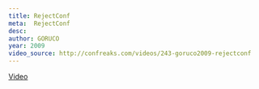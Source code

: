 ```yaml
---
title: RejectConf
meta:  RejectConf
desc: 
author: GORUCO
year: 2009
video_source: http://confreaks.com/videos/243-goruco2009-rejectconf
---
```


<a href="http://confreaks.com/videos/243-goruco2009-rejectconf">Video</a>
